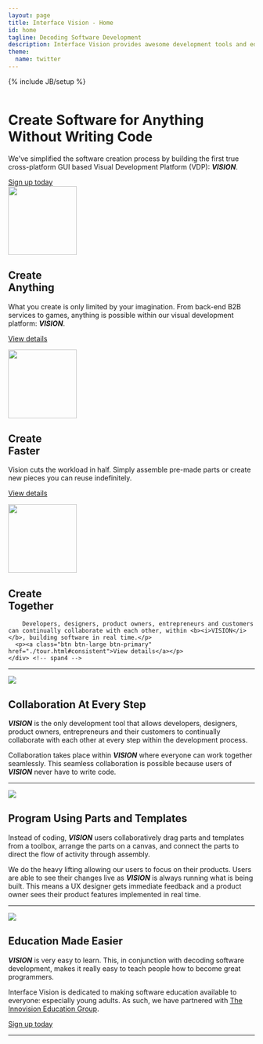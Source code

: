 ```yaml
---
layout: page
title: Interface Vision - Home
id: home
tagline: Decoding Software Development
description: Interface Vision provides awesome development tools and educational products.
theme:
  name: twitter
---
```

{% include JB/setup %}

<!-- Carousel ================================================== -->
<div id="myCarousel" class="carousel slide">
  <div class="carousel-inner">
    <div class="item active">
      <img src="{{ ASSET_PATH }}/img/carousel/slide-05.jpg" alt="">
      <div class="container">
        <div class="carousel-caption">
          <h1>Create Software for Anything Without Writing Code</h1>
          <p class="lead">We've simplified the software creation process by building the first true cross-platform GUI based Visual Development Platform (VDP): <b><i>VISION</i></b>.</p>
          <a class="btn btn-large btn-success" href="./signup.html">Sign up today</a>
        </div> <!-- carousel-caption -->
      </div> <!-- container -->
    </div> <!-- item active -->
  </div> <!-- carousel-inner -->
  <!-- <a class="left carousel-control" href="#myCarousel" data-slide="prev">&lsaquo;</a> -->
  <!-- <a class="right carousel-control" href="#myCarousel" data-slide="next">&rsaquo;</a> -->
</div>

<!-- Marketing Messaging and Featurettes ================================================== -->
<!-- Wrap the rest of the page in another container to center all the content. -->

<div class="container marketing">
  <!-- Three columns of text below the carousel -->
  <div class="row">
    <div class="span4">
      <img class="img-rounded" width="140" height="140" src="{{ ASSET_PATH }}/img/index/createAnything.png">
      <h2>Create<br>Anything</h2>
      <p>What you create is only limited by your imagination. From back-end B2B services to games, anything is possible within our visual development platform: <b><i>VISION</i></b>.</p>
      <p><a class="btn btn-large btn-primary" href="./tour.html#createAnything">View details</a></p>
    </div> <!-- span4 -->
    <div class="span4">
      <img class="img-rounded" width="140" height="140" src="{{ ASSET_PATH }}/img/index/timeAndMoney.png">
      <h2>Create<br>Faster</h2>
      <p>Vision cuts the workload in half. Simply assemble pre-made parts or create new pieces you can reuse indefinitely.</p>
      <p><a class="btn btn-large btn-primary" href="./tour.html#timeAndMoney">View details</a></p>
    </div><!-- span4 -->
    <div class="span4">
      <img class="img-circle" width="140" height="140" src="{{ ASSET_PATH }}/img/index/consistent3.png">
      <h2>Create<br>Together</h2>
      <p></p>
      <p>
        
        
        Developers, designers, product owners, entrepreneurs and customers can continually collaborate with each other, within <b><i>VISION</i></b>, building software in real time.</p>
      <p><a class="btn btn-large btn-primary" href="./tour.html#consistent">View details</a></p>
    </div> <!-- span4 -->
  </div> <!-- row -->

  <hr class="featurette-divider">
  <div class="featurette">
    <img class="featurette-image pull-right" src="{{ ASSET_PATH }}/img/index/iPadMockupParts524x410.png">
    <h2 class="featurette-heading">Collaboration <span class="muted">At Every Step</span></h2>
    <p class="lead"><b><i>VISION</i></b> is the only development tool that allows developers, designers, product owners, entrepreneurs and their customers to continually collaborate with each other at every step within the development process.</p>
    <p class="lead">Collaboration takes place within <b><i>VISION</i></b> where everyone can work together seamlessly. This seamless collaboration is possible because users of <b><i>VISION</i></b> never have to write code.</p>
  </div> <!-- featurette -->
  <hr class="featurette-divider">
  <div class="featurette">
    <img class="featurette-image pull-left" src="{{ ASSET_PATH }}/img/index/iPadMockupVision524x409.png">
    <h2 class="featurette-heading">Program Using <span class="muted">Parts and Templates</span></h2>
    <p class="lead">Instead of coding, <b><i>VISION</i></b> users collaboratively drag parts and templates from a toolbox, arrange the parts on a canvas, and connect the parts to direct the flow of activity through assembly.</p>
    <p class="lead">We do the heavy lifting allowing our users to focus on their products. Users are able to see their changes live as <b><i>VISION</i></b> is always running what is being built. This means a UX designer gets immediate feedback and a product owner sees their product features implemented in real time.</p>
  </div> <!-- featurette -->
  <hr class="featurette-divider">
  <div class="featurette">
    <img class="featurette-image pull-right img-rounded" src="{{ ASSET_PATH }}/img/index/education.png">
    <h2 class="featurette-heading">Education <span class="muted">Made Easier</span></h2>
    <p class="lead"><b><i>VISION</i></b> is very easy to learn. This, in conjunction with decoding software development, makes it really easy to teach people how to become great programmers.</p>
    <p class="lead">Interface Vision is dedicated to making software education available to everyone: especially young adults. As such, we have partnered with <a href="http://www.innovisioneducation.com" target="_blank">The Innovision Education Group</a>.</p>
  </div> <!-- featurette -->

  <div class="huge-divider pagination-centered">
    <a class="btn btn-large btn-success" href="./signup.html">Sign up today</a>
  </div>  

  <hr class="featurette-divider">

</div>



